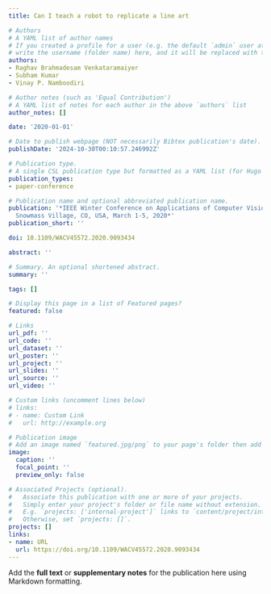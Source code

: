 ```yaml
---
title: Can I teach a robot to replicate a line art

# Authors
# A YAML list of author names
# If you created a profile for a user (e.g. the default `admin` user at `content/authors/admin/`), 
# write the username (folder name) here, and it will be replaced with their full name and linked to their profile.
authors:
- Raghav Brahmadesam Venkataramaiyer
- Subham Kumar
- Vinay P. Namboodiri

# Author notes (such as 'Equal Contribution')
# A YAML list of notes for each author in the above `authors` list
author_notes: []

date: '2020-01-01'

# Date to publish webpage (NOT necessarily Bibtex publication's date).
publishDate: '2024-10-30T00:10:57.246992Z'

# Publication type.
# A single CSL publication type but formatted as a YAML list (for Hugo requirements).
publication_types:
- paper-conference

# Publication name and optional abbreviated publication name.
publication: '*IEEE Winter Conference on Applications of Computer Vision, WACV 2020,
  Snowmass Village, CO, USA, March 1-5, 2020*'
publication_short: ''

doi: 10.1109/WACV45572.2020.9093434

abstract: ''

# Summary. An optional shortened abstract.
summary: ''

tags: []

# Display this page in a list of Featured pages?
featured: false

# Links
url_pdf: ''
url_code: ''
url_dataset: ''
url_poster: ''
url_project: ''
url_slides: ''
url_source: ''
url_video: ''

# Custom links (uncomment lines below)
# links:
# - name: Custom Link
#   url: http://example.org

# Publication image
# Add an image named `featured.jpg/png` to your page's folder then add a caption below.
image:
  caption: ''
  focal_point: ''
  preview_only: false

# Associated Projects (optional).
#   Associate this publication with one or more of your projects.
#   Simply enter your project's folder or file name without extension.
#   E.g. `projects: ['internal-project']` links to `content/project/internal-project/index.md`.
#   Otherwise, set `projects: []`.
projects: []
links:
- name: URL
  url: https://doi.org/10.1109/WACV45572.2020.9093434
---
```


Add the **full text** or **supplementary notes** for the publication here using Markdown formatting.
